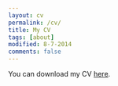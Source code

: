 ```yaml
---
layout: cv
permalink: /cv/
title: My CV
tags: [about]
modified: 8-7-2014
comments: false
---
```


You can download my CV <a href="https://www.dropbox.com/s/s7iuluywtff8h2y/CV%20SHanson%20English.pdf?dl=0" target="_blank">here</a>.

